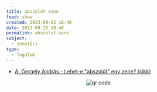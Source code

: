 ```yaml
---
title: abszolút zene
feed: show
created: 2023-09-15 18:48
date: 2023-09-15 18:48
permalink: abszolut-zene
subject:
  - zenetöri
type:
  - fogalom
---
```

- [A. Gergely András - Lehet-e "abszolút" egy zene? (cikk)](https://www.parlando.hu/2022/2022-3/Gergely_Andras.htm)



<p style="text-align: center;"><img src="https://chart.googleapis.com/chart?cht=qr&chl=https://notes.andrasdenes.com/abszolut-zene&chs=180x180&choe=UTF-8&chld=L|2" alt="qr code"></p>


